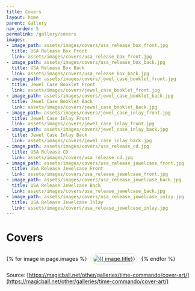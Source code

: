 ```yaml
---
title: Covers
layout: home
parent: Gallery
nav_order: 5
permalink: /gallery/covers
images:
- image_path: assets/images/covers/usa_release_box_front.jpg
  title: USA Release Box Front
  link: assets/images/covers/usa_release_box_front.jpg
- image_path: assets/images/covers/usa_release_box_back.jpg
  title: USA Release Box Back
  link: assets/images/covers/usa_release_box_back.jpg
- image_path: assets/images/covers/jewel_case_booklet_front.jpg
  title: Jewel Case Booklet Front
  link: assets/images/covers/jewel_case_booklet_front.jpg
- image_path: assets/images/covers/jewel_case_booklet_back.jpg
  title: Jewel Case Booklet Back
  link: assets/images/covers/jewel_case_booklet_back.jpg
- image_path: assets/images/covers/jewel_case_inlay_front.jpg
  title: Jewel Case Inlay Front
  link: assets/images/covers/jewel_case_inlay_front.jpg
- image_path: assets/images/covers/jewel_case_inlay_back.jpg
  title: Jewel Case Inlay Back
  link: assets/images/covers/jewel_case_inlay_back.jpg
- image_path: assets/images/covers/usa_release_cd.jpg
  title: USA Release CD
  link: assets/images/covers/usa_release_cd.jpg
- image_path: assets/images/covers/usa_release_jewelcase_front.jpg
  title: USA Release Jewelcase Front
  link: assets/images/covers/usa_release_jewelcase_front.jpg
- image_path: assets/images/covers/usa_release_jewelcase_back.jpg
  title: USA Release Jewelcase Back
  link: assets/images/covers/usa_release_jewelcase_back.jpg
- image_path: assets/images/covers/usa_release_jewelcase_inlay.jpg
  title: USA Release Jewelcase Inlay
  link: assets/images/covers/usa_release_jewelcase_inlay.jpg
---
```


# Covers

<div>
    {% for image in page.images %}
        <a href="{{ site.baseurl }}/{{ image.link }}" style="margin: 6px; display: inline-flex; border-radius: 15px; border: 1px solid #80808042; padding: 5px;">
            <img src="{{ site.baseurl }}/{{ image.image_path }}" alt="{{ image.title}}" style="border-radius: 10px" />
        </a>
    {% endfor %}
</div>

Source: [https://magicball.net/other/galleries/time-commando/cover-art/](https://magicball.net/other/galleries/time-commando/cover-art/)
